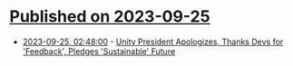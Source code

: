 # [Published on 2023-09-25](index.md)

* [2023-09-25, 02:48:00](https://games.slashdot.org/story/23/09/25/0245233/unity-president-apologizes-thanks-devs-for-feedback-pledges-sustainable-future?utm_source=rss1.0mainlinkanon&utm_medium=feed) - [Unity President Apologizes, Thanks Devs for 'Feedback', Pledges 'Sustainable' Future](https://games.slashdot.org/story/23/09/25/0245233/unity-president-apologizes-thanks-devs-for-feedback-pledges-sustainable-future?utm_source=rss1.0mainlinkanon&utm_medium=feed)
